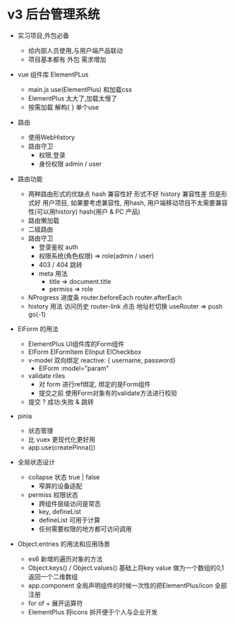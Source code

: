 # v3 后台管理系统

- 实习项目,外包必备
  - 给内部人员使用,与用户端产品联动
  - 项目基本都有
        外包 需求增加
- vue 组件库 ElementPLus
  - main.js  use(ElementPlus) 和加载css
  - ElementPlus 太大了,加载太慢了
  - 按需加载 解构{ } 单个use
- 路由
  - 使用WebHistory
  - 路由守卫
    - 权限,登录
    - 身份权限 admin / user
- 路由功能
  - 两种路由形式的优缺点
        hash 兼容性好  形式不好
        history  兼容性差  但是形式好
        用户项目, 如果要考虑兼容性, 用hash, 用户端移动项目不太需要兼容性(可以用history)
        hash(用户 & PC 产品)
  - 路由懒加载
  - 二级路由
  - 路由守卫
    - 登录鉴权  auth
    - 权限系统(角色权限)  => role(admin / user)
    - 403 / 404 跳转
    - meta 用法
      - title  => document.title
      - permiss  => role
  - NProgress  进度条
        router.beforeEach
        router.afterEach
  - history 用法
        访问历史  router-link  点击
        地址栏切换
        useRouter => push go(-1)
- ElForm 的用法
  - ElementPlus UI组件库的Form组件
  - ElForm ElFormItem ElInput ElCheckbox
  - v-model 双向绑定 reactive: { username, password}
    - ElForm :model="param"
  - validate riles
    - 对 form 进行ref绑定, 绑定的是Form组件
    - 提交之前 使用Form对象有的validate方法进行校验
  - 提交 ? 成功:失败  &  跳转

- pinia
  - 状态管理
  - 比 vuex 更现代化更好用
  - app.use(createPinna())

- 全局状态设计
  - collapse 状态 true | false
    - 窄屏的设备适配
  - permiss 权限状态
    - 跨组件层级访问是常态
    - key, defineList
    - defineList 可用于计算
    - 任何需要权限的地方都可访问调用
- Object.entries 的用法和应用场景
  - es6 新增的遍历对象的方法
  - Object.keys() / Object.values() 基础上将key value 做为一个数组的0,1返回一个二维数组
  - app.component 全局声明组件的时候一次性的把ElementPlus/icon 全部注册
  - for of + 展开运算符
  - ElementPlus 将icons 拆开便于个人与企业开发
